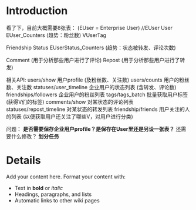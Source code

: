 # Introduction #

﻿看了下，目前大概需要8张表：
(EUser = Enterprise User)
//EUser
User
EUser\_Counters (趋势：粉丝数)
VUserTag

Friendship
Status
EUserStatus\_Counters (趋势：状态被转发、评论次数)

Comment (用于分析那些用户进行了评论)
Repost (用于分析那些用户进行了转发)

相关API:
users/show 用户profile (及粉丝数、关注数)
users/counts 用户的粉丝数、关注数
statuses/user\_timeline 企业用户的状态列表 (含转发、评论数)
friendships/followers 企业用户的粉丝列表
tags/tags\_batch 批量获取用户标签 (获得V们的标签)
comments/show 对某状态的评论列表
statuses/repost\_timeline 对某状态的转发列表
friendship/friends 用户关注的人的列表 (以便获取用户还关注了哪些V，对用户进行分类)


问题：
**是否需要保存企业用户profile？是保存在User里还是另设一张表？** 还需要什么修改？
**划分任务**



# Details #



Add your content here.  Format your content with:
  * Text in **bold** or _italic_
  * Headings, paragraphs, and lists
  * Automatic links to other wiki pages